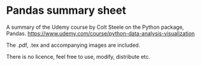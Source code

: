 # Pandas summary sheet

A summary of the Udemy course by Colt Steele on the Python package, Pandas. https://www.udemy.com/course/python-data-analysis-visualization

The .pdf, .tex and accompanying images are included.

There is no licence, feel free to use, modify, distribute etc.
